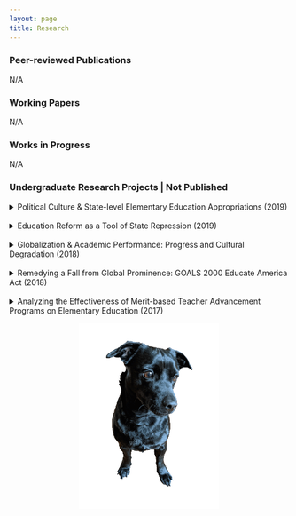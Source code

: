 ```yaml
---
layout: page
title: Research
---
```


<div class="text-left">
  <h3>Peer-reviewed Publications</h3>
  <p>N/A</p>
  
  <h3>Working Papers</h3>
  <p>N/A</p>
  
  <h3>Works in Progress</h3>
  <p>N/A</p>
  
  <h3>Undergraduate Research Projects | Not Published</h3>
 <p> 
<details>
  <summary>
    Political Culture & State-level Elementary Education Appropriations (2019)
  </summary>
  <p>
    Utilized Elazar’s political culture typology, Heck’s applied political culture framework on higher education appropriations, and Wirt’s study on legislator response to political culture to explore the link between a state legislature’s dominant political culture and elementary education appropriations.
  </p>
  </details>
<br>
  <details> 
  <summary>
    Education Reform as a Tool of State Repression (2019)
  </summary>
  <p>
   Utilized Finkel and Davenport’s characterizations of state repression to conduct a case study on Canada’s use of education reform as a tool of state repression to subjugate the aboriginal population into residential schools via <i>The Indian Act of 1876</i>.
  </p>
</details>
 <br>
<details>
  <summary>
   Globalization & Academic Performance: Progress and Cultural Degradation (2018)
  </summary>
  <p>
    Utilized OLS regression analysis on the KOF Globalization Index and the Programme for International Student Assessment (PISA) data to explore the link between globalization and academic performance.
  </p>
  </details>
<br>
<details>
  <summary>
    Remedying a Fall from Global Prominence: GOALS 2000 Educate America Act (2018)
  </summary>
  <p>
   Utilized John Kingdon's Policy Streams Model and Graham Allison's Governmental Politics Model to study the formulation and implementation of the <i>GOALS 2000: Educate America Act</i>.
  </p>
  </details>
<br>
  <details>
  <summary>
    Analyzing the Effectiveness of Merit-based Teacher Advancement Programs on Elementary Education (2017)
  </summary>
  <p>
   Utilized OLS regression analysis on state-level standardized testing data and government-funded teacher advancement programs to explore the link between merit pay and academic performance.
  </p>
  </details>
  </p>
</div>

<p style="text-align:center;"><img src="/assets/img/orion_my_dog_gif.gif" alt="my dog" width="50%" height="50%"></p>
